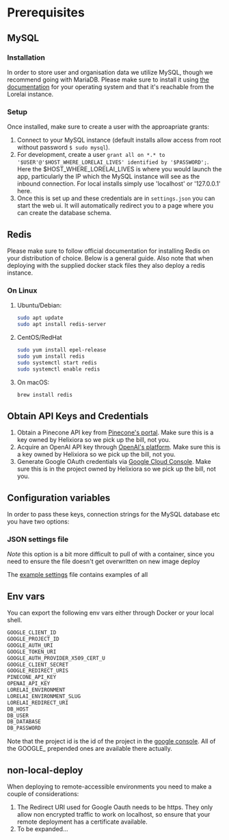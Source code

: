 # Prerequisites

## MySQL

### Installation

In order to store user and organisation data we utilize MySQL, though we recommend going with
MariaDB. Please make sure to install it using
[the documentation](https://mariadb.com/kb/en/getting-installing-and-upgrading-mariadb/) for your
operating system and that it's reachable from the Lorelai instance.

### Setup

Once installed, make sure to create a user with the approapriate grants:

1. Connect to your MySQL instance (default installs allow access from root without password
   `$ sudo mysql`).
1. For development, create a user
   `grant all on *.* to '$USER'@'$HOST_WHERE_LORELAI_LIVES' identified by '$PASSWORD';`. Here the
   $HOST_WHERE_LORELAI_LIVES is where you would launch the app, particularly the IP which the MySQL
   instance will see as the inbound connection. For local installs simply use 'localhost' or
   '127.0.0.1' here.
1. Once this is set up and these credentials are in `settings.json` you can start the web ui. It
   will automatically redirect you to a page where you can create the database schema.

## Redis

Please make sure to follow official documentation for installing Redis on your distribution of
choice. Below is a general guide. Also note that when deploying with the supplied docker stack files
they also deploy a redis instance.

### On Linux

1. Ubuntu/Debian:

   ```bash
   sudo apt update
   sudo apt install redis-server
   ```

1. CentOS/RedHat

   ```bash
   sudo yum install epel-release
   sudo yum install redis
   sudo systemctl start redis
   sudo systemctl enable redis
   ```

1. On macOS:

   ```bash
   brew install redis
   ```

## Obtain API Keys and Credentials

1. Obtain a Pinecone API key from [Pinecone's portal](https://app.pinecone.io/organizations/). Make
   sure this is a key owned by Helixiora so we pick up the bill, not you.
1. Acquire an OpenAI API key through [OpenAI's platform](https://platform.openai.com/api-keys). Make
   sure this is a key owned by Helixiora so we pick up the bill, not you.
1. Generate Google OAuth credentials via
   [Google Cloud Console](https://console.cloud.google.com/apis/credentials). Make sure this is in
   the project owned by Helixiora so we pick up the bill, not you.

## Configuration variables

In order to pass these keys, connection strings for the MySQL database etc you have two options:

### JSON settings file

*Note* this option is a bit more difficult to pull of with a container, since you need to ensure the
file doesn't get overwritten on new image deploy

The [example settings](./settings.json.example) file contains examples of all

## Env vars

You can export the following env vars either through Docker or your local shell.

```bash
GOOGLE_CLIENT_ID
GOOGLE_PROJECT_ID
GOOGLE_AUTH_URI
GOOGLE_TOKEN_URI
GOOGLE_AUTH_PROVIDER_X509_CERT_U
GOOGLE_CLIENT_SECRET
GOOGLE_REDIRECT_URIS
PINECONE_API_KEY
OPENAI_API_KEY
LORELAI_ENVIRONMENT
LORELAI_ENVIRONMENT_SLUG
LORELAI_REDIRECT_URI
DB_HOST
DB_USER
DB_DATABASE
DB_PASSWORD
```

Note that the project id is the id of the project in the
[google console](https://console.cloud.google.com/cloud-resource-manager). All of the GOOGLE\_
prepended ones are available there actually.

## non-local-deploy

When deploying to remote-accessible environments you need to make a couple of considerations:

1. The Redirect URI used for Google Oauth needs to be https. They only allow non encrypted traffic
   to work on localhost, so ensure that your remote deployment has a certificate available.
1. To be expanded...
